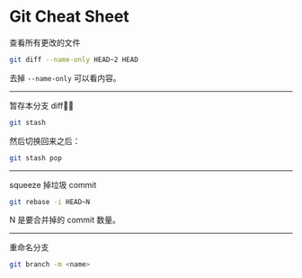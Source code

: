 # Git Cheat Sheet

查看所有更改的文件

```bash
git diff --name-only HEAD~2 HEAD
```

去掉 `--name-only` 可以看内容。

---

暂存本分支 diff：

```bash
git stash
```

然后切换回来之后：

```bash
git stash pop
```

---

squeeze 掉垃圾 commit

```bash
git rebase -i HEAD~N
```

N 是要合并掉的 commit 数量。

---

重命名分支

```bash
git branch -m <name>
```

